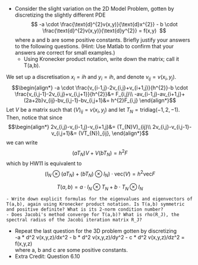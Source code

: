 - Consider the slight variation on the 2D Model Problem, gotten by discretizing the slightly different PDE   
$$    -a \cdot  \frac{\text{d}^{2}v(x,y)}{\text{d}x^{2}} - b \cdot  \frac{\text{d}^{2}v(x,y)}{\text{d}y^{2}} = f(x,y)   $$
    where a and b are some positive constants. Briefly justify your answers to the following questions. (Hint: Use Matlab to confirm that your answers are correct for small examples.)
    - Using Kronecker product notation, write down the matrix; call it T(a,b).

We set up a discretisation $x_{i}=ih$ and $y_{i}=ih$, and denote $v_{ij}=v(x_{i},y_{j})$.
$$\begin{align*}
-a \cdot \frac{v_{i-1,j}-2v_{i,j}+v_{i+1,j}}{h^{2}}-b \cdot \frac{v_{i,j-1}-2v_{i,j}+v_{i,j+1}}{h^{2}}&= F_{i,j}\\
-av_{i-1,j}-av_{i+1,j}+(2a+2b)v_{ij}-bv_{i,j-1}-bv_{i,j+1}&= h^{2}F_{i,j}
\end{align*}$$
Let $V$ be a matrix such that $(V)_{ij}=v(x_{i},y_{j})$ and let $T_{N}=\text{tridiag}(-1,2,-1)$. Then, notice that since
$$\begin{align*}
2v_{i,j}-v_{i-1,j}-v_{i+1,j}&= (T_{N}V)_{ij}\\
2v_{i,j}-v_{i,j-1}-v_{i,j+1}&= (VT_{N})_{ij},
\end{align*}$$
we can write 
$$(aT_{N})V+V(bT_{N})=h^{2}F$$
which by HW11 is equivalent to 
$$(I_{N}\otimes (aT_{N})+(bT_{N})\otimes I_{N})\cdot \text{vec}(V)=h^{2}\text{vec}F$$

$$T(a,b)=a \cdot I_{N}\otimes T_{N}+b \cdot T_{N}\otimes I_{N}$$



    - Write down explicit formulas for the eigenvalues and eigenvectors of T(a,b), again using Kronecker product notation. Is T(a,b) symmetric and positive definite? What is its 2-norm condition number?
    - Does Jacobi's method converge for T(a,b)? What is rho(R_J), the spectral radius of the Jacobi iteration matrix R_J?
    
- Repeat the last question for the 3D problem gotten by discretizing   
    -a * d^2 v(x,y,z)/dx^2 - b * d^2 v(x,y,z)/dy^2 - c * d^2 v(x,y,z)/dz^2 = f(x,y,z)   
    where a, b and c are some positive constants.
- Extra Credit: Question 6.10